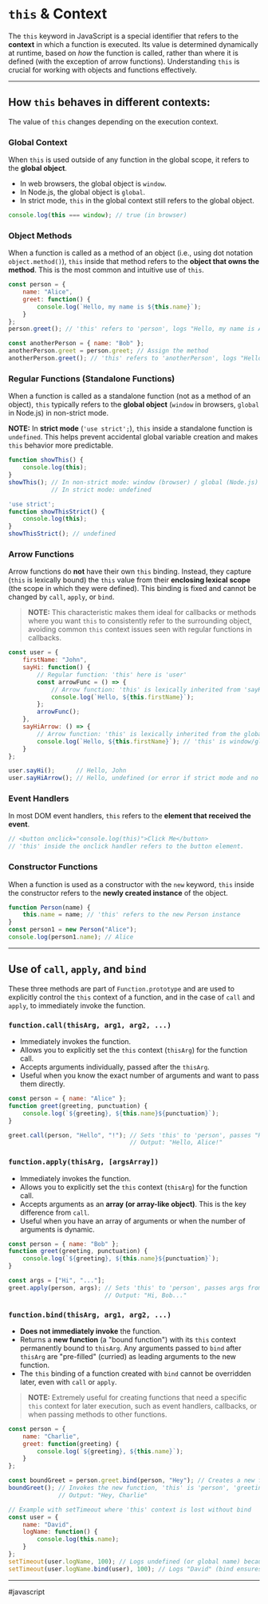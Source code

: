 # `this` & Context

The `this` keyword in JavaScript is a special identifier that refers to the **context** in which a function is executed. Its value is determined dynamically at runtime, based on *how* the function is called, rather than where it is defined (with the exception of arrow functions). Understanding `this` is crucial for working with objects and functions effectively.

---
## How `this` behaves in different contexts:

The value of `this` changes depending on the execution context.

### Global Context

When `this` is used outside of any function in the global scope, it refers to the **global object**.

* In web browsers, the global object is `window`.
* In Node.js, the global object is `global`.
* In strict mode, `this` in the global context still refers to the global object.

```js
console.log(this === window); // true (in browser)
```

### Object Methods

When a function is called as a method of an object (i.e., using dot notation `object.method()`), `this` inside that method refers to the **object that owns the method**. This is the most common and intuitive use of `this`.

```js
const person = {
    name: "Alice",
    greet: function() {
        console.log(`Hello, my name is ${this.name}`);
    }
};
person.greet(); // 'this' refers to 'person', logs "Hello, my name is Alice"

const anotherPerson = { name: "Bob" };
anotherPerson.greet = person.greet; // Assign the method
anotherPerson.greet(); // 'this' refers to 'anotherPerson', logs "Hello, my name is Bob"
```

### Regular Functions (Standalone Functions)

When a function is called as a standalone function (not as a method of an object), `this` typically refers to the **global object** (`window` in browsers, `global` in Node.js) in non-strict mode.

**NOTE:** In **strict mode** (`'use strict';`), `this` inside a standalone function is `undefined`. This helps prevent accidental global variable creation and makes `this` behavior more predictable.

```js
function showThis() {
    console.log(this);
}
showThis(); // In non-strict mode: window (browser) / global (Node.js)
            // In strict mode: undefined

'use strict';
function showThisStrict() {
    console.log(this);
}
showThisStrict(); // undefined
```

### Arrow Functions

Arrow functions do **not** have their own `this` binding. Instead, they capture (`this` is lexically bound) the `this` value from their **enclosing lexical scope** (the scope in which they were defined). This binding is fixed and cannot be changed by `call`, `apply`, or `bind`.

> **NOTE:** This characteristic makes them ideal for callbacks or methods where you want `this` to consistently refer to the surrounding object, avoiding common `this` context issues seen with regular functions in callbacks.

```js
const user = {
    firstName: "John",
    sayHi: function() {
        // Regular function: 'this' here is 'user'
        const arrowFunc = () => {
            // Arrow function: 'this' is lexically inherited from 'sayHi', so it's 'user'
            console.log(`Hello, ${this.firstName}`);
        };
        arrowFunc();
    },
    sayHiArrow: () => {
        // Arrow function: 'this' is lexically inherited from the global scope (window/global)
        console.log(`Hello, ${this.firstName}`); // 'this' is window/global, firstName is undefined
    }
};

user.sayHi();      // Hello, John
user.sayHiArrow(); // Hello, undefined (or error if strict mode and no global firstName)
```

### Event Handlers

In most DOM event handlers, `this` refers to the **element that received the event**.

```js
// <button onclick="console.log(this)">Click Me</button>
// 'this' inside the onclick handler refers to the button element.
```

### Constructor Functions

When a function is used as a constructor with the `new` keyword, `this` inside the constructor refers to the **newly created instance** of the object.

```js
function Person(name) {
    this.name = name; // 'this' refers to the new Person instance
}
const person1 = new Person("Alice");
console.log(person1.name); // Alice
```

---
## Use of `call`, `apply`, and `bind`

These three methods are part of `Function.prototype` and are used to explicitly control the `this` context of a function, and in the case of `call` and `apply`, to immediately invoke the function.

### `function.call(thisArg, arg1, arg2, ...)`

* Immediately invokes the function.
* Allows you to explicitly set the `this` context (`thisArg`) for the function call.
* Accepts arguments individually, passed after the `thisArg`.
* Useful when you know the exact number of arguments and want to pass them directly.

```js
const person = { name: "Alice" };
function greet(greeting, punctuation) {
    console.log(`${greeting}, ${this.name}${punctuation}`);
}

greet.call(person, "Hello", "!"); // Sets 'this' to 'person', passes "Hello", "!" as args
                                  // Output: "Hello, Alice!"
```

### `function.apply(thisArg, [argsArray])`

* Immediately invokes the function.
* Allows you to explicitly set the `this` context (`thisArg`) for the function call.
* Accepts arguments as an **array (or array-like object)**. This is the key difference from `call`.
* Useful when you have an array of arguments or when the number of arguments is dynamic.

```js
const person = { name: "Bob" };
function greet(greeting, punctuation) {
    console.log(`${greeting}, ${this.name}${punctuation}`);
}

const args = ["Hi", "..."];
greet.apply(person, args); // Sets 'this' to 'person', passes args from array
                           // Output: "Hi, Bob..."
```

### `function.bind(thisArg, arg1, arg2, ...)`

* **Does not immediately invoke** the function.
* Returns a **new function** (a "bound function") with its `this` context permanently bound to `thisArg`. Any arguments passed to `bind` after `thisArg` are "pre-filled" (curried) as leading arguments to the new function.
* The `this` binding of a function created with `bind` cannot be overridden later, even with `call` or `apply`.

> **NOTE:** Extremely useful for creating functions that need a specific `this` context for later execution, such as event handlers, callbacks, or when passing methods to other functions.

```js
const person = {
    name: "Charlie",
    greet: function(greeting) {
        console.log(`${greeting}, ${this.name}`);
    }
};

const boundGreet = person.greet.bind(person, "Hey"); // Creates a new function
boundGreet(); // Invokes the new function, 'this' is 'person', 'greeting' is "Hey"
              // Output: "Hey, Charlie"

// Example with setTimeout where 'this' context is lost without bind
const user = {
    name: "David",
    logName: function() {
        console.log(this.name);
    }
};
setTimeout(user.logName, 100); // Logs undefined (or global name) because logName is called as a standalone function
setTimeout(user.logName.bind(user), 100); // Logs "David" (bind ensures 'this' is 'user')
```

---

#javascript